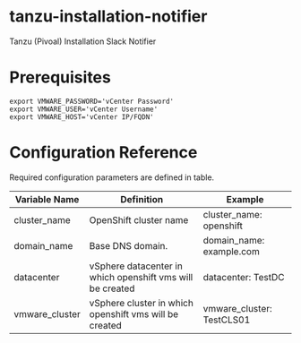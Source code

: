 # tanzu-installation-notifier
Tanzu (Pivoal) Installation Slack Notifier

# Prerequisites

    export VMWARE_PASSWORD='vCenter Password'
    export VMWARE_USER='vCenter Username'
    export VMWARE_HOST='vCenter IP/FQDN'

# Configuration Reference

Required configuration parameters are defined in table.

| Variable Name  |Definition                     |Example                      |
|----------------|-------------------------------|-----------------------------|
|cluster_name    |OpenShift cluster name         |cluster_name: openshift      |
|domain_name     |Base DNS domain.           |domain_name: example.com          |
|datacenter      |vSphere datacenter in which openshift vms will be created | datacenter: TestDC|
|vmware_cluster  |vSphere cluster in which openshift vms will be created | vmware_cluster: TestCLS01|
